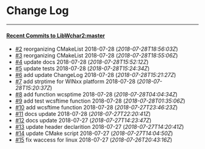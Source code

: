 
# Change Log
----------

#### [Recent Commits to LibWchar2:master](https://github.com/ClnViewer/LibWchar2/commits/master.atom)

- [#2](https://github.com/ClnViewer/LibWchar2/commit/d56aa5b322a3054cb2267aaf92980b6549884321)  	reorganizing CMakeList 2018-07-28 (*2018-07-28T18:56:03Z*)
- [#3](https://github.com/ClnViewer/LibWchar2/commit/fffb546b29c9360f2f3876bcae597a561c079eb6)  	reorganizing CMakeList 2018-07-28 (*2018-07-28T18:55:06Z*)
- [#4](https://github.com/ClnViewer/LibWchar2/commit/af48511d1c94d0f0fdef0f56452d6e8515a2df20)  	update docs 2018-07-28 (*2018-07-28T15:52:12Z*)
- [#5](https://github.com/ClnViewer/LibWchar2/commit/0aef1bad7ed349d144334cea28d1c9453e510ab2)  	update tests 2018-07-28 (*2018-07-28T15:24:34Z*)
- [#6](https://github.com/ClnViewer/LibWchar2/commit/39e5529700a8e646afb071586e1ae505ac70a8e0)  	add update ChangeLog 2018-07-28 (*2018-07-28T15:21:27Z*)
- [#7](https://github.com/ClnViewer/LibWchar2/commit/92e965d739369cec96e6d3c468dfe5e2c508f833)  	add strptime for WINxx platform 2018-07-28 (*2018-07-28T15:20:37Z*)
- [#8](https://github.com/ClnViewer/LibWchar2/commit/b7309c5a472ab7cb782dc6498fb0ce101fe725ff)  	add function wcsptime 2018-07-28 (*2018-07-28T04:04:34Z*)
- [#9](https://github.com/ClnViewer/LibWchar2/commit/f6ab66ca1faa9c98a40c1651409f9a381cd5a065)  	add test wcsftime function 2018-07-28 (*2018-07-28T01:35:06Z*)
- [#10](https://github.com/ClnViewer/LibWchar2/commit/a62e6c7e27eefaa743449f5cda486434d327a2dc)  	add wcsftime function 2018-07-28 (*2018-07-27T23:46:23Z*)
- [#11](https://github.com/ClnViewer/LibWchar2/commit/b34f2351f6232d7c4c6b08a143d1e36a1dbb2090)  	docs update 2018-07-28 (*2018-07-27T22:20:41Z*)
- [#12](https://github.com/ClnViewer/LibWchar2/commit/e36b6dea30ee7758bf1b5bf054be713348e96681)  	docs update 2018-07-27 (*2018-07-27T14:23:47Z*)
- [#13](https://github.com/ClnViewer/LibWchar2/commit/8102ce9116b593a9b0453b9fcfe56fd3f7bbd77d)  	update header declarition 2018-07-27 (*2018-07-27T14:20:41Z*)
- [#14](https://github.com/ClnViewer/LibWchar2/commit/a5eded8e19cd4a73f614803ffc74ffaa36956dd2)  	update CMake script 2018-07-27 (*2018-07-27T14:04:50Z*)
- [#15](https://github.com/ClnViewer/LibWchar2/commit/6c690efdc151444ed93058eca2d845906cf21e8a)  	fix waccess for linux 2018-07-27 (*2018-07-26T20:43:16Z*)
